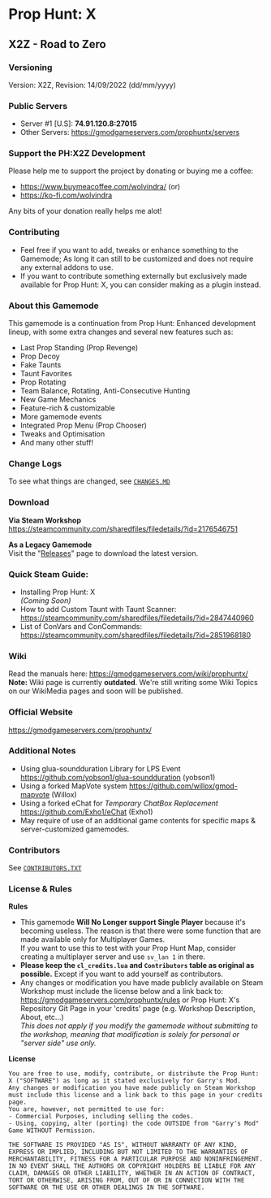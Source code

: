 # Prop Hunt: X
## X2Z - Road to Zero

### Versioning
Version: X2Z, Revision: 14/09/2022 (dd/mm/yyyy)

### Public Servers
- Server #1 [U.S]: **74.91.120.8:27015**
- Other Servers: https://gmodgameservers.com/prophuntx/servers

### Support the PH:X2Z Development
Please help me to support the project by donating or buying me a coffee:

- https://www.buymeacoffee.com/wolvindra/ (or)
- https://ko-fi.com/wolvindra

Any bits of your donation really helps me alot!

### Contributing
- Feel free if you want to add, tweaks or enhance something to the Gamemode;
As long it can still to be customized and does not require any external addons to use.
- If you want to contribute something externally but exclusively made available for Prop Hunt: X, you can consider
making as a plugin instead.

### About this Gamemode
This gamemode is a continuation from Prop Hunt: Enhanced development lineup,
with some extra changes and several new features such as:

- Last Prop Standing (Prop Revenge)
- Prop Decoy
- Fake Taunts
- Taunt Favorites
- Prop Rotating
- Team Balance, Rotating, Anti-Consecutive Hunting
- New Game Mechanics
- Feature-rich & customizable
- More gamemode events
- Integrated Prop Menu (Prop Chooser)
- Tweaks and Optimisation
- And many other stuff!

### Change Logs
To see what things are changed, see [`CHANGES.MD`](/CHANGES.MD)

### Download
**Via Steam Workshop**  
https://steamcommunity.com/sharedfiles/filedetails/?id=2176546751

**As a Legacy Gamemode**  
Visit the "[Releases](https://github.com/Wolvin-NET/prophuntx/releases)" page to download the latest version.

### Quick Steam Guide:
- Installing Prop Hunt: X  
_(Coming Soon)_
- How to add Custom Taunt with Taunt Scanner:  
https://steamcommunity.com/sharedfiles/filedetails/?id=2847440960
- List of ConVars and ConCommands:  
https://steamcommunity.com/sharedfiles/filedetails/?id=2851968180

### Wiki
Read the manuals here: https://gmodgameservers.com/wiki/prophuntx/  
**Note:** Wiki page is currently **outdated**. We're still writing some Wiki Topics on our WikiMedia pages and soon will be published.

### Official Website
https://gmodgameservers.com/prophuntx/

### Additional Notes
- Using glua-soundduration Library for LPS Event
https://github.com/yobson1/glua-soundduration (yobson1)
- Using a forked MapVote system
https://github.com/willox/gmod-mapvote (Willox)
- Using a forked eChat for _Temporary ChatBox Replacement_
https://github.com/Exho1/eChat (Exho1)
- May require of use of an additional game contents for specific maps & server-customized gamemodes.

### Contributors
See [`CONTRIBUTORS.TXT`](/CONTRIBUTORS.TXT)

### License & Rules

**Rules**
- This gamemode **Will No Longer support Single Player** because it's becoming useless. The reason is that there were some function that are made available only for Multiplayer Games.  
If you want to use this to test with your Prop Hunt Map, consider creating a multiplayer server and use `sv_lan 1` in there.
- **Please keep the `cl_credits.lua` and `Contributors` table as original as possible.** Except if you want to add yourself as contributors.
- Any changes or modification you have made publicly available on Steam Workshop must include the license below and a link back to: https://gmodgameservers.com/prophuntx/rules or Prop Hunt: X's Repository Git Page
in your 'credits' page (e.g. Workshop Description, About, etc...)  
_This does not apply if you modify the gamemode without submitting to the workshop, meaning that modification is solely for personal or "server side" use only._

**License**

```
You are free to use, modify, contribute, or distribute the Prop Hunt: X ("SOFTWARE") as long as it stated exclusively for Garry's Mod.
Any changes or modification you have made publicly on Steam Workshop must include this license and a link back to this page in your credits page.
You are, however, not permitted to use for:
- Commercial Purposes, including selling the codes.
- Using, copying, alter (porting) the code OUTSIDE from "Garry's Mod" Game WITHOUT Permission.

THE SOFTWARE IS PROVIDED "AS IS", WITHOUT WARRANTY OF ANY KIND, EXPRESS OR IMPLIED, INCLUDING BUT NOT LIMITED TO THE WARRANTIES OF MERCHANTABILITY, FITNESS FOR A PARTICULAR PURPOSE AND NONINFRINGEMENT.
IN NO EVENT SHALL THE AUTHORS OR COPYRIGHT HOLDERS BE LIABLE FOR ANY CLAIM, DAMAGES OR OTHER LIABILITY, WHETHER IN AN ACTION OF CONTRACT, TORT OR OTHERWISE, ARISING FROM, OUT OF OR IN CONNECTION WITH THE SOFTWARE OR THE USE OR OTHER DEALINGS IN THE SOFTWARE.
```
